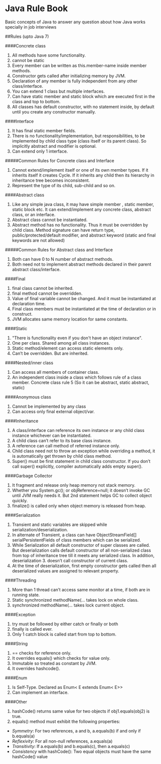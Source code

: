 # Java Rule Book
Basic concepts of Java to answer any question about how Java works specially in job interviews

##Rules (upto Java 7)

####Concrete class
1. All methods have some functionality.
2. cannot be static
3. Every member can be written as this.member-name inside member methods.
4. Constructor gets called after initializing memory by JVM.
5. Declaration of any member is fully independent from any other class/interface.
6. You can extend 1 class but multiple interfaces.
7. Can have static member and static block which are executed first in the class and top to bottom.
8. All classes has default constructor, with no statement inside, by default until you create any constructor manually.

####Interface
1. It has final static member fields.
2. There is no functionality/implementation, but responsibilities, to be implemented by child class type (class itself or its parent class). So implicitly abstract and modifier is optional.
3. Can extend only 1 interface.

#####Common Rules for Concrete class and Interface
1. Cannot extend/implement itself or one of its own member types. If it inherits itself it creates Cycle. If it inherits any child then its hierarchy in inheritance tree becomes inconsistent.
2. Represent the type of its child, sub-child and so on.

####Abstract class
1. Like any simple java class, it may have simple member , static member, static block etc. It can extend/implement any concrete class, abstract class, or an interface.
2. Abstract class cannot be instantiated.
3. Abstract method has no functionality. Thus it must be overridden by child class. Method signature can have return type, public/protected/default modifier, and abstract keyword (static and final keywords are not allowed)

#####Common Rules for Abstract class and Interface
1. Both can have 0 to N number of abstract methods.
2. Both need not to implement abstract methods declared in their parent abstract class/interface.

####Final
1. final class cannot be inherited.
2. final method cannot be overridden.
3. Value of final variable cannot be changed. And it must be instantiated at declaration time.
4. Final class members must be instantiated at the time of declaration or in construct.
5. JVM allocates same memory location for same constants.

####Static
1. "There is functionality even if you don't have an object instance".
2. One per class. Shared among all class instances. 
3. Static method/element can access static elements only.
4. Can’t be overridden. But are inherited.


####Nested/inner class
1. Can access all members of container class.
2. An independent class inside a class which follows rule of a class member. Concrete class rule 5 (So it can be abstract, static abstract, static)


####Anonymous class
1. Cannot be implemented by any class
2. Can access only final external object/var.

####Inheritance
1. A class/interface can reference its own instance or any child class instance whichever can be instantiated.
2. A child class can’t refer to its base class instance.
3. A reference can call method of referred instance only.
4. Child class need not to throw an exception while overriding a method, it is automatically get thrown by child class method.
5. Super() must be first statement in child class constructor. If you don’t call super() explicitly, compiler automatically adds empty super().

####Garbage Collector
1. It fragment and release only heap memory not stack memory.
2. Whether you System.gc(); or objReference=null; it doesn’t invoke GC until JVM really needs it. But 2nd statement helps GC to collect object quickly.
3. finalize() is called only when object memory is released from heap.

####Serialization
1. Transient and static variables are skipped while serialization/deserialization.
2. In alternate of Transient, a class can have ObjectStreamField[] serialPersistentFields of class members which can be serialized.
3. While Serialization all default constructor of super classes are called. But deserialization calls default constructor of all non-serialized class from top of inheritance tree till it meets any serialized class. In addition, deserialization 3. doesn’t call constructor of current class.
4. At the time of deserialization, first empty constructor gets called then all deserialized values are assigned to relevant property.

####Threading
1. More than 1 thread can’t access same monitor at a time, if both are in running state.
2. Static synchronized methodName(… takes lock on whole class.
3. synchronized methodName(… takes lock current object.

####Exception
1. try must be followed by either catch or finally or both
2. finally is called ever.
3. Only 1 catch block is called start from top to bottom.

####String
1. == checks for reference only.
2. It overrides equals() which checks for value only.
3. Immutable so treated as constant by JVM.
4. It overrides hashcode().

####Enum 
1. Is Self-Type. Declared as  Enum< E extends Enum< E>>
2. Can implement an interface.

####Other
1. hashCode() returns same value for two objects if obj1.equals(obj2) is true.
2. equals() method must exhibit the following properties:
  * *Symmetry*: For two references, a and b, a.equals(b) if and only if b.equals(a)
  * *Reflexivity*: For all non-null references, a.equals(a)
  * *Transitivity*: If a.equals(b) and b.equals(c), then a.equals(c)
  * *Consistency* with hashCode(): Two equal objects must have the same hashCode() value
